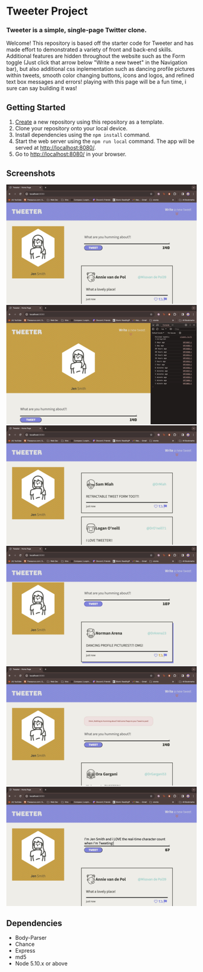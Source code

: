 # Tweeter Project

### Tweeter is a simple, single-page Twitter clone.

Welcome! This repository is based off the starter code for Tweeter and has made effort to demonstrated a variety of front and back-end skills. Additional features are hidden throughout the website such as the Form toggle (Just click that arrow below "Write a new tweet" in the Navigation bar), but also additional css inplementation such as dancing profile pictures within tweets, smooth color changing buttons, icons and logos, and refined text box messages and errors! playing with this page will be a fun time, i sure can say building it was!

## Getting Started

1. [Create](https://github.com/JackMac10/tweeter) a new repository using this repository as a template.
2. Clone your repository onto your local device.
3. Install dependencies using the `npm install` command.
3. Start the web server using the `npm run local` command. The app will be served at <http://localhost:8080/>.
4. Go to <http://localhost:8080/> in your browser.

## Screenshots

!["Desktop Home Page"](https://github.com/JackMac10/tweeter/blob/master/docs/Home%20Page.jpg?raw=true)
!["Alt Home Page"](https://github.com/JackMac10/tweeter/blob/master/docs/Short%20Home%20Page.jpg?raw=true)
!["Hidden Form"](https://github.com/JackMac10/tweeter/blob/master/docs/Hid%20e%20Form.jpg?raw=true)
!["Icon & Shadow"](https://github.com/JackMac10/tweeter/blob/master/docs/Icon%20and%20Shadow.jpg?raw=true)
!["Error Message"](https://github.com/JackMac10/tweeter/blob/master/docs/Error%20Message.jpg?raw=true)
!["Character Count"](https://github.com/JackMac10/tweeter/blob/master/docs/Character%20count.jpg?raw=true)

## Dependencies

- Body-Parser
- Chance
- Express
- md5
- Node 5.10.x or above
